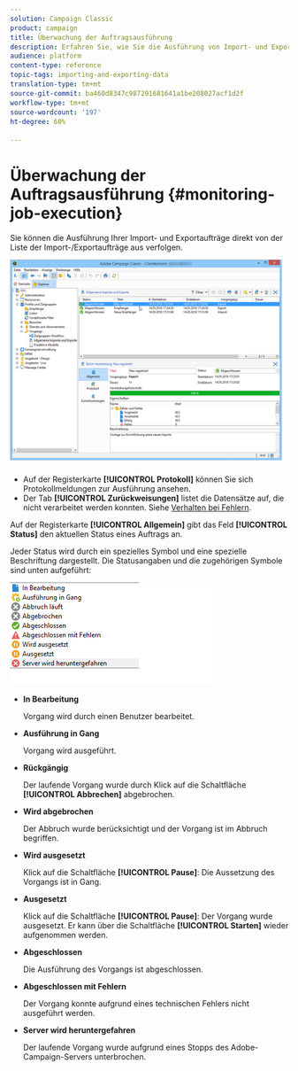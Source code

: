```yaml
---
solution: Campaign Classic
product: campaign
title: Überwachung der Auftragsausführung
description: Erfahren Sie, wie Sie die Ausführung von Import- und Exportaufträgen überwachen.
audience: platform
content-type: reference
topic-tags: importing-and-exporting-data
translation-type: tm+mt
source-git-commit: ba460d8347c987291681641a1be208027acf1d2f
workflow-type: tm+mt
source-wordcount: '197'
ht-degree: 60%

---
```



# Überwachung der Auftragsausführung {#monitoring-job-execution}

Sie können die Ausführung Ihrer Import- und Exportaufträge direkt von der Liste der Import-/Exportaufträge aus verfolgen.

![](assets/s_ncs_user_export_list_and_details.png)

* Auf der Registerkarte **[!UICONTROL Protokoll]** können Sie sich Protokollmeldungen zur Ausführung ansehen.
* Der Tab **[!UICONTROL Zurückweisungen]** listet die Datensätze auf, die nicht verarbeitet werden konnten. Siehe [Verhalten bei Fehlern](../../platform/using/executing-import-jobs.md#behavior-in-the-event-of-an-error).

Auf der Registerkarte **[!UICONTROL Allgemein]** gibt das Feld **[!UICONTROL Status]** den aktuellen Status eines Auftrags an.

Jeder Status wird durch ein spezielles Symbol und eine spezielle Beschriftung dargestellt. Die Statusangaben und die zugehörigen Symbole sind unten aufgeführt:

![](assets/s_ncs_user_export_status.png)

* **In Bearbeitung**

   Vorgang wird durch einen Benutzer bearbeitet.

* **Ausführung in Gang**

   Vorgang wird ausgeführt.

* **Rückgängig**

   Der laufende Vorgang wurde durch Klick auf die Schaltfläche **[!UICONTROL Abbrechen]** abgebrochen.

* **Wird abgebrochen**

   Der Abbruch wurde berücksichtigt und der Vorgang ist im Abbruch begriffen.

* **Wird ausgesetzt**

   Klick auf die Schaltfläche **[!UICONTROL Pause]**: Die Aussetzung des Vorgangs ist in Gang.

* **Ausgesetzt**

   Klick auf die Schaltfläche **[!UICONTROL Pause]**: Der Vorgang wurde ausgesetzt. Er kann über die Schaltfläche **[!UICONTROL Starten]** wieder aufgenommen werden.

* **Abgeschlossen**

   Die Ausführung des Vorgangs ist abgeschlossen.

* **Abgeschlossen mit Fehlern**

   Der Vorgang konnte aufgrund eines technischen Fehlers nicht ausgeführt werden.

* **Server wird heruntergefahren**

   Der laufende Vorgang wurde aufgrund eines Stopps des Adobe-Campaign-Servers unterbrochen.
